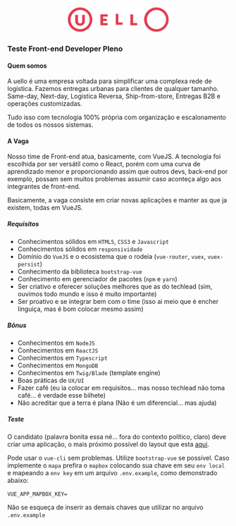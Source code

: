 <p style="text-align: center;" width="100%">
  <a href="https://uello.com.br"  target="blank">
    <img src="./.github/logo.svg" width="250" style="width: 250px;" />
  </a>
</p>

### Teste Front-end Developer Pleno

#### Quem somos
A uello é uma empresa voltada para simplificar uma complexa rede de logística.
Fazemos entregas urbanas para clientes de qualquer tamanho.
Same-day, Next-day, Logística Reversa, Ship-from-store, Entregas B2B e operações customizadas.

Tudo isso com tecnologia 100% própria com organização e escalonamento de todos os nossos sistemas.

#### A Vaga
Nosso time de Front-end atua, basicamente, com VueJS.
A tecnologia foi escolhida por ser versátil como o React, porém com uma curva de aprendizado menor e proporcionando assim que outros devs, back-end por exemplo, possam sem muitos problemas assumir caso aconteça algo aos integrantes de front-end.

Basicamente, a vaga consiste em criar novas aplicações e manter as que ja existem, todas em VueJS.

##### Requisitos
- Conhecimentos sólidos em `HTML5`, `CSS3` e `Javascript`
- Conhecimentos sólidos em `responsividade`
- Domínio do `VueJS` e o ecosistema que o rodeia (`vue-router`, `vuex`, `vuex-persist`)
- Conhecimento da biblioteca `bootstrap-vue`
- Conhecimento em gerenciador de pacotes (`npm` e `yarn`)
- Ser criativo e oferecer soluções melhores que as do techlead (sim, ouvimos todo mundo e isso é muito importante)
- Ser proativo e se integrar bem com o time (isso ai meio que é encher linguiça, mas é bom colocar mesmo assim)

##### Bônus
- Conhecimentos em `NodeJS`
- Conhecimentos em `ReactJS`
- Conhecimentos em `Typescript`
- Conhecimentos em `MongoDB`
- Conhecimentos em `Twig/Blade` (template engine)
- Boas práticas de `UX/UI`
- Fazer café (eu ia colocar em requisitos... mas nosso techlead não toma café... é verdade esse bilhete)
- Não acreditar que a terra é plana (Não é um diferencial... mas ajuda)

##### Teste
O candidato (palavra bonita essa né... fora do contexto político, claro) deve criar uma aplicação, o mais próximo possível do layout que esta [aqui](/.github/layouts).

Pode usar o `vue-cli` sem problemas.
Utilize `bootstrap-vue` se possível.
Caso implemente o `mapa` prefira o `mapbox` colocando sua chave em seu `env local` e mapeando a `env key` em um arquivo `.env.example`, como demonstrado abaixo:

```enviromment
VUE_APP_MAPBOX_KEY=
```

Não se esqueça de inserir as demais chaves que utilizar no arquivo `.env.example`
